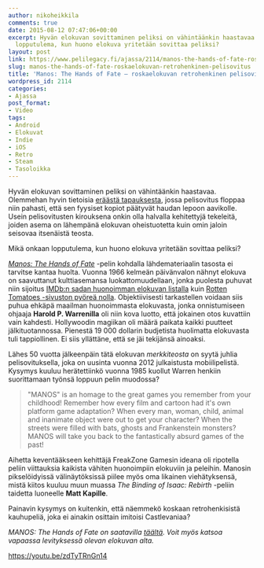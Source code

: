```yaml
---
author: nikoheikkila
comments: true
date: 2015-08-12 07:47:06+00:00
excerpt: Hyvän elokuvan sovittaminen peliksi on vähintäänkin haastavaa. Mikä onkaan
  lopputulema, kun huono elokuva yritetään sovittaa peliksi?
layout: post
link: https://www.pelilegacy.fi/ajassa/2114/manos-the-hands-of-fate-roskaelokuvan-retrohenkinen-pelisovitus
slug: manos-the-hands-of-fate-roskaelokuvan-retrohenkinen-pelisovitus
title: 'Manos: The Hands of Fate – roskaelokuvan retrohenkinen pelisovitus'
wordpress_id: 2114
categories:
- Ajassa
post_format:
- Video
tags:
- Android
- Elokuvat
- Indie
- iOS
- Retro
- Steam
- Tasoloikka
---
```


Hyvän elokuvan sovittaminen peliksi on vähintäänkin haastavaa. Olemmehan hyvin tietoisia [eräästä tapauksesta](http://www.imdb.com/title/tt3715406/), jossa pelisovitus floppaa niin pahasti, että sen fyysiset kopiot päätyvät haudan lepoon aavikolle. Usein pelisovitusten kirouksena onkin olla halvalla kehitettyjä tekeleitä, joiden asema on lähempänä elokuvan oheistuotetta kuin omin jaloin seisovaa itsenäistä teosta.

Mikä onkaan lopputulema, kun huono elokuva yritetään sovittaa peliksi?

_[Manos: The Hands of Fate](http://www.imdb.com/title/tt0060666/)_ -pelin kohdalla lähdemateriaalin tasosta ei tarvitse kantaa huolta. Vuonna 1966 kelmeän päivänvalon nähnyt elokuva on saavuttanut kulttiasemansa luokattomuudellaan, jonka puolesta puhuvat niin sijoitus [IMDb:n sadan huonoimman elokuvan listalla](http://www.imdb.com/chart/bottom?tt0060666&ref_=tt_awd) kuin [Rotten Tomatoes -sivuston pyöreä nolla](http://www.rottentomatoes.com/m/manos-the-hands-of-fate/). Objektiivisesti tarkastellen voidaan siis puhua ehkäpä maailman huonoimmasta elokuvasta, jonka onnistumiseen ohjaaja **Harold P. Warrenilla** oli niin kova luotto, että jokainen otos kuvattiin vain kahdesti. Hollywoodin magiikan oli määrä paikata kaikki puutteet jälkituotannossa. Pienestä 19 000 dollarin budjetista huolimatta elokuvasta tuli tappiollinen. Ei siis yllättäne, että se jäi tekijänsä ainoaksi.

Lähes 50 vuotta jälkeenpäin tätä elokuvan _merkkiteosta_ on syytä juhlia pelisovituksella, joka on uusinta vuonna 2012 julkaistusta mobiilipelistä. Kysymys kuuluu herätettiinkö vuonna 1985 kuollut Warren henkiin suorittamaan työnsä loppuun pelin muodossa?



<blockquote>"MANOS" is an homage to the great games you remember from your childhood! Remember how every film and cartoon had it's own platform game adaptation? When every man, woman, child, animal and inanimate object were out to get your character? When the streets were filled with bats, ghosts and Frankenstein monsters? MANOS will take you back to the fantastically absurd games of the past!</blockquote>



Aihetta keventääkseen kehittäjä FreakZone Gamesin ideana oli ripotella peliin viittauksia kaikista vähiten huonoimpiin elokuviin ja peleihin. Manosin pikselöidyissä välinäytöksissä piilee myös oma likainen viehätyksensä, mistä kiitos kuuluu muun muassa _The Binding of Isaac: Rebirth_ -peliin taidetta luoneelle **Matt Kapille**.

Painavin kysymys on kuitenkin, että näemmekö koskaan retrohenkisistä kauhupeliä, joka ei ainakin osittain imitoisi Castlevaniaa?

_MANOS: The Hands of Fate on saatavilla [täältä](http://www.manosthehandsoffate.com/). Voit myös katsoa vapaassa levityksessä olevan elokuvan alta._

https://youtu.be/zdTyTRnGn14
